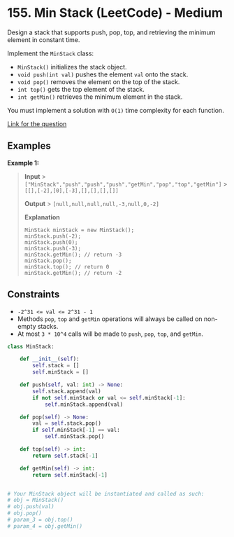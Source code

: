 # 155. Min Stack (LeetCode) - Medium

Design a stack that supports push, pop, top, and retrieving the minimum element in constant time.

Implement the `MinStack` class:

- `MinStack()` initializes the stack object.
- `void push(int val)` pushes the element `val` onto the stack.
- `void pop()` removes the element on the top of the stack.
- `int top()` gets the top element of the stack.
- `int getMin()` retrieves the minimum element in the stack.

You must implement a solution with `O(1)` time complexity for each function.

[Link for the question](https://leetcode.com/problems/min-stack/)

## Examples

**Example 1:**

> **Input** > `["MinStack","push","push","push","getMin","pop","top","getMin"]` > `[[],[-2],[0],[-3],[],[],[],[]]`
>
> **Output** > `[null,null,null,null,-3,null,0,-2]`
>
> **Explanation**
>
> ```
> MinStack minStack = new MinStack();
> minStack.push(-2);
> minStack.push(0);
> minStack.push(-3);
> minStack.getMin(); // return -3
> minStack.pop();
> minStack.top(); // return 0
> minStack.getMin(); // return -2
> ```

## Constraints

- `-2^31 <= val <= 2^31 - 1`
- Methods `pop`, `top` and `getMin` operations will always be called on non-empty stacks.
- At most `3 * 10^4` calls will be made to `push`, `pop`, `top`, and `getMin`.

```python
class MinStack:

    def __init__(self):
        self.stack = []
        self.minStack = []

    def push(self, val: int) -> None:
        self.stack.append(val)
        if not self.minStack or val <= self.minStack[-1]:
            self.minStack.append(val)

    def pop(self) -> None:
        val = self.stack.pop()
        if self.minStack[-1] == val:
            self.minStack.pop()

    def top(self) -> int:
        return self.stack[-1]

    def getMin(self) -> int:
        return self.minStack[-1]


# Your MinStack object will be instantiated and called as such:
# obj = MinStack()
# obj.push(val)
# obj.pop()
# param_3 = obj.top()
# param_4 = obj.getMin()
```
